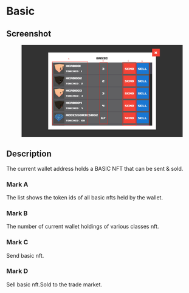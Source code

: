 # Basic

## Screenshot

<figure><img src="../.gitbook/assets/basic.png" alt=""><figcaption></figcaption></figure>

## Description

The current wallet address holds a BASIC NFT that can be sent & sold.

### Mark A

The list shows the token ids of all basic nfts held by the wallet.

### Mark B

The number of current wallet holdings of various classes nft.

### Mark C

Send basic nft.

### Mark D

Sell basic nft.Sold to the trade market.
